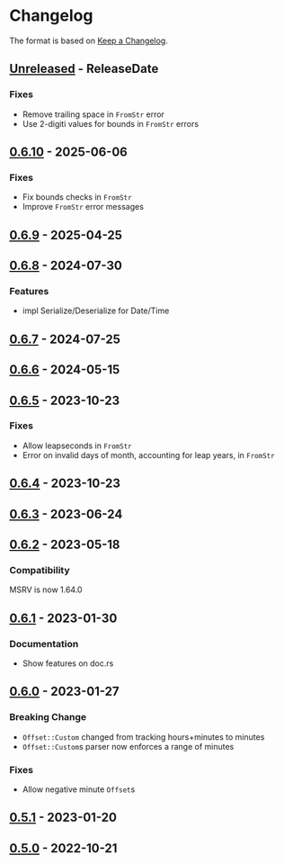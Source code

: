 # Changelog

The format is based on [Keep a Changelog].

[Keep a Changelog]: http://keepachangelog.com/en/1.0.0/

<!-- next-header -->
## [Unreleased] - ReleaseDate

### Fixes

- Remove trailing space in `FromStr` error
- Use 2-digiti values for bounds in `FromStr` errors

## [0.6.10] - 2025-06-06

### Fixes

- Fix bounds checks in `FromStr`
- Improve `FromStr` error messages

## [0.6.9] - 2025-04-25

## [0.6.8] - 2024-07-30

### Features

- impl Serialize/Deserialize for Date/Time

## [0.6.7] - 2024-07-25

## [0.6.6] - 2024-05-15

## [0.6.5] - 2023-10-23

### Fixes

- Allow leapseconds in `FromStr`
- Error on invalid days of month, accounting for leap years, in `FromStr`

## [0.6.4] - 2023-10-23

## [0.6.3] - 2023-06-24

## [0.6.2] - 2023-05-18

### Compatibility

MSRV is now 1.64.0

## [0.6.1] - 2023-01-30

### Documentation

- Show features on doc.rs

## [0.6.0] - 2023-01-27

### Breaking Change

- `Offset::Custom` changed from tracking hours+minutes to minutes
- `Offset::Custom`s parser now enforces a range of minutes

### Fixes

- Allow negative minute `Offset`s

## [0.5.1] - 2023-01-20

## [0.5.0] - 2022-10-21

<!-- next-url -->
[Unreleased]: https://github.com/toml-rs/toml/compare/toml_datetime-v0.6.10...HEAD
[0.6.10]: https://github.com/toml-rs/toml/compare/toml_datetime-v0.6.9...toml_datetime-v0.6.10
[0.6.9]: https://github.com/toml-rs/toml/compare/toml_datetime-v0.6.8...toml_datetime-v0.6.9
[0.6.8]: https://github.com/toml-rs/toml/compare/toml_datetime-v0.6.7...toml_datetime-v0.6.8
[0.6.7]: https://github.com/toml-rs/toml/compare/toml_datetime-v0.6.6...toml_datetime-v0.6.7
[0.6.6]: https://github.com/toml-rs/toml/compare/toml_datetime-v0.6.5...toml_datetime-v0.6.6
[0.6.5]: https://github.com/toml-rs/toml/compare/toml_datetime-v0.6.4...toml_datetime-v0.6.5
[0.6.4]: https://github.com/toml-rs/toml/compare/toml_datetime-v0.6.3...toml_datetime-v0.6.4
[0.6.3]: https://github.com/toml-rs/toml/compare/toml_datetime-v0.6.2...toml_datetime-v0.6.3
[0.6.2]: https://github.com/toml-rs/toml/compare/toml_datetime-v0.6.1...toml_datetime-v0.6.2
[0.6.1]: https://github.com/toml-rs/toml/compare/toml_datetime-v0.6.0...toml_datetime-v0.6.1
[0.6.0]: https://github.com/toml-rs/toml/compare/toml_datetime-v0.5.1...toml_datetime-v0.6.0
[0.5.1]: https://github.com/toml-rs/toml/compare/toml_datetime-v0.5.0...toml_datetime-v0.5.1
[0.5.0]: https://github.com/toml-rs/toml/compare/87741642c0f1a5217fd125e99fb52181869f74fa...toml_datetime-v0.5.0
